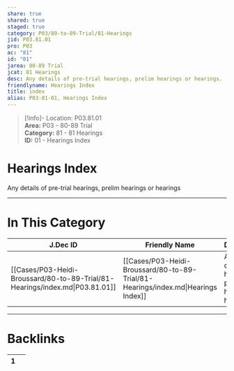 ```yaml
---  
share: true  
shared: true  
staged: true  
category: P03/80-to-89-Trial/81-Hearings  
jid: P03.81.01  
pro: P03  
ac: "81"  
id: "01"  
jarea: 80-89 Trial  
jcat: 81 Hearings  
desc: Any details of pre-trial hearings, prelim hearings or hearings.  
friendlyname: Hearings Index  
title: index  
alias: P03-81-01, Hearings Index  
---  
```

  
>[!info]- Location: P03.81.01  
>**Area:** P03 - 80-89 Trial  
>**Category:** 81 - 81 Hearings  
>**ID:** 01 - Hearings Index  
  
# Hearings Index  
  
Any details of pre-trial hearings, prelim hearings or hearings  
   
  
  
---  
# In This Category  
  
| J.Dec ID                                                                     | Friendly Name                                                                     | Description                                                     |  
| ---------------------------------------------------------------------------- | --------------------------------------------------------------------------------- | --------------------------------------------------------------- |  
| [[Cases/P03-Heidi-Broussard/80-to-89-Trial/81-Hearings/index.md\|P03.81.01]] | [[Cases/P03-Heidi-Broussard/80-to-89-Trial/81-Hearings/index.md\|Hearings Index]] | Any details of pre-trial hearings, prelim hearings or hearings. |  
  
  
---  
# Backlinks  
<div><table class="dataview table-view-table"><thead class="table-view-thead"><tr class="table-view-tr-header"><th class="table-view-th"><span></span><span class="dataview small-text">1</span></th><th class="table-view-th"><span></span></th></tr></thead><tbody class="table-view-tbody"></tbody></table></div>